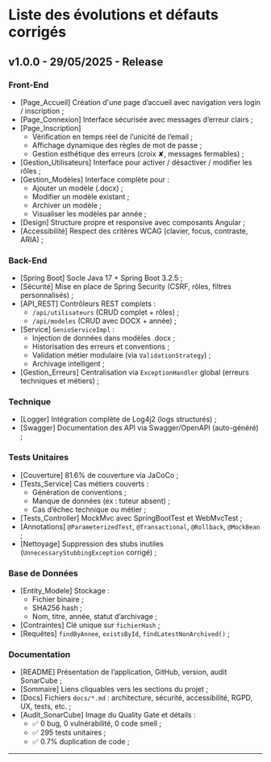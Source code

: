 # Liste des évolutions et défauts corrigés

## v1.0.0 - 29/05/2025 - Release

### Front-End

* [Page_Accueil] Création d'une page d’accueil avec navigation vers login / inscription ;
* [Page_Connexion] Interface sécurisée avec messages d’erreur clairs ;
* [Page_Inscription]
  * Vérification en temps réel de l’unicité de l’email ;
  * Affichage dynamique des règles de mot de passe ;
  * Gestion esthétique des erreurs (croix ✘, messages fermables) ;
* [Gestion_Utilisateurs] Interface pour activer / désactiver / modifier les rôles ;
* [Gestion_Modèles] Interface complète pour :
  * Ajouter un modèle (.docx) ;
  * Modifier un modèle existant ;
  * Archiver un modèle ;
  * Visualiser les modèles par année ;
* [Design] Structure propre et responsive avec composants Angular ;
* [Accessibilité] Respect des critères WCAG (clavier, focus, contraste, ARIA) ;

### Back-End

* [Spring Boot] Socle Java 17 + Spring Boot 3.2.5 ;
* [Sécurité] Mise en place de Spring Security (CSRF, rôles, filtres personnalisés) ;
* [API_REST] Contrôleurs REST complets :
  * `/api/utilisateurs` (CRUD complet + rôles) ;
  * `/api/modeles` (CRUD avec DOCX + année) ;
* [Service] `GenioServiceImpl` :
  * Injection de données dans modèles .docx ;
  * Historisation des erreurs et conventions ;
  * Validation métier modulaire (via `ValidationStrategy`) ;
  * Archivage intelligent ;
* [Gestion_Erreurs] Centralisation via `ExceptionHandler` global (erreurs techniques et métiers) ;

### Technique

* [Logger] Intégration complète de Log4j2 (logs structurés) ;
* [Swagger] Documentation des API via Swagger/OpenAPI (auto-généré) ;

### Tests Unitaires

* [Couverture] 81.6% de couverture via JaCoCo ;
* [Tests_Service] Cas métiers couverts :
  * Génération de conventions ;
  * Manque de données (ex : tuteur absent) ;
  * Cas d’échec technique ou métier ;
* [Tests_Controller] MockMvc avec SpringBootTest et WebMvcTest ;
* [Annotations] `@ParameterizedTest`, `@Transactional`, `@Rollback`, `@MockBean` ;
* [Nettoyage] Suppression des stubs inutiles (`UnnecessaryStubbingException` corrigé) ;

### Base de Données

* [Entity_Modele] Stockage :
  * Fichier binaire ;
  * SHA256 hash ;
  * Nom, titre, année, statut d’archivage ;
* [Contraintes] Clé unique sur `fichierHash` ;
* [Requêtes] `findByAnnee`, `existsById`, `findLatestNonArchived()` ;

### Documentation

* [README] Présentation de l’application, GitHub, version, audit SonarCube ;
* [Sommaire] Liens cliquables vers les sections du projet ;
* [Docs] Fichiers `docs/*.md` : architecture, sécurité, accessibilité, RGPD, UX, tests, etc. ;
* [Audit_SonarCube] Image du Quality Gate et détails :
  * ✅ 0 bug, 0 vulnérabilité, 0 code smell ;
  * ✅ 295 tests unitaires ;
  * ✅ 0.7% duplication de code ;

---